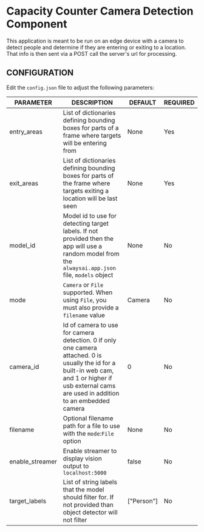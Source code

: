 # Capacity Counter Camera Detection Component
This application is meant to be run on an edge device with a camera to detect people and determine if they are entering or exiting to a location. That info is then sent via a POST call the server's url for processing.

## CONFIGURATION
Edit the `config.json` file to adjust the following parameters:

PARAMETER | DESCRIPTION | DEFAULT | REQUIRED
------ | ------- | -------- | ------
entry_areas | List of dictionaries defining bounding boxes for parts of a frame where targets will be entering from | None | Yes
exit_areas | List of dictionaries defining bounding boxes for parts of the frame where targets exiting a location will be last seen| None | Yes
model_id | Model id to use for detecting target labels. If not provided then the app will use a random model from the `alwaysai.app.json` file, `models` object | None | No
mode | `Camera` or `File` supported. When using `File`, you must also provide a `filename` value | Camera | No
camera_id | Id of camera to use for camera detection. 0 if only one camera attached. 0 is usually the id for a built-in web cam, and 1 or higher if usb external cams are used in addition to an embedded camera | 0 | No
filename | Optional filename path for a file to use with the `mode`:`File` option | None | No
enable_streamer | Enable streamer to display vision output to `localhost:5000` | false | No
target_labels | List of string labels that the model should filter for. If not provided than object detector will not filter | ["Person"] | No


